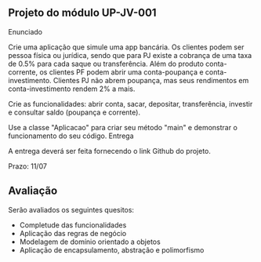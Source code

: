 ## Projeto do módulo UP-JV-001

Enunciado

Crie uma aplicação que simule uma app bancária. Os clientes podem ser pessoa física ou jurídica, sendo que para PJ existe a cobrança de uma taxa de 0.5% para cada saque ou transferência. Além do produto conta-corrente, os clientes PF podem abrir uma conta-poupança e conta-investimento. Clientes PJ não abrem poupança, mas seus rendimentos em conta-investimento rendem 2% a mais.

Crie as funcionalidades: abrir conta, sacar, depositar, transferência, investir e consultar saldo (poupança e corrente).

Use a classe "Aplicacao" para criar seu método "main" e demonstrar o funcionamento do seu código.
Entrega

A entrega deverá ser feita fornecendo o link Github do projeto.

Prazo: 11/07

## Avaliação

Serão avaliados os seguintes quesitos:

   - Completude das funcionalidades
   - Aplicação das regras de negócio
   - Modelagem de domínio orientado a objetos
   - Aplicação de encapsulamento, abstração e polimorfismo



